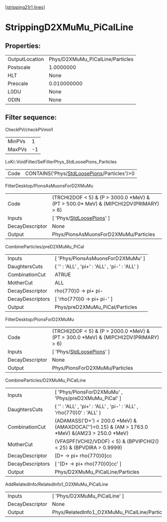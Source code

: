[[stripping21r1 lines]](./stripping21r1-index)

# StrippingD2XMuMu_PiCalLine

## Properties:

|                |                                  |
|----------------|----------------------------------|
| OutputLocation | Phys/D2XMuMu_PiCalLine/Particles |
| Postscale      | 1.0000000                        |
| HLT            | None                             |
| Prescale       | 0.010000000                      |
| L0DU           | None                             |
| ODIN           | None                             |

## Filter sequence:

CheckPV/checkPVmin1

|        |     |
|--------|-----|
| MinPVs | 1   |
| MaxPVs | -1  |

LoKi::VoidFilter/SelFilterPhys_StdLoosePions_Particles

|      |                                                                                              |
|------|----------------------------------------------------------------------------------------------|
| Code | CONTAINS('Phys/[StdLoosePions](./stripping21r1-commonparticles-stdloosepions)/Particles')\>0 |

FilterDesktop/PionsAsMuonsForD2XMuMu

|                 |                                                                                          |
|-----------------|------------------------------------------------------------------------------------------|
| Code            | (TRCHI2DOF \< 5) & (P \> 3000.0 \*MeV) & (PT \> 500.0\* MeV) & (MIPCHI2DV(PRIMARY) \> 6) |
| Inputs          | [ 'Phys/[StdLoosePions](./stripping21r1-commonparticles-stdloosepions)' ]              |
| DecayDescriptor | None                                                                                     |
| Output          | Phys/PionsAsMuonsForD2XMuMu/Particles                                                    |

CombineParticles/preD2XMuMu_PiCal

|                  |                                                |
|------------------|------------------------------------------------|
| Inputs           | [ 'Phys/PionsAsMuonsForD2XMuMu' ]            |
| DaughtersCuts    | { '' : 'ALL' , 'pi+' : 'ALL' , 'pi-' : 'ALL' } |
| CombinationCut   | ATRUE                                          |
| MotherCut        | ALL                                            |
| DecayDescriptor  | rho(770)0 -\> pi+ pi-                          |
| DecayDescriptors | [ 'rho(770)0 -\> pi+ pi-' ]                  |
| Output           | Phys/preD2XMuMu_PiCal/Particles                |

FilterDesktop/PionsForD2XMuMu

|                 |                                                                                          |
|-----------------|------------------------------------------------------------------------------------------|
| Code            | (TRCHI2DOF \< 5) & (P \> 2000.0 \*MeV) & (PT \> 300.0 \*MeV) & (MIPCHI2DV(PRIMARY) \> 6) |
| Inputs          | [ 'Phys/[StdLoosePions](./stripping21r1-commonparticles-stdloosepions)' ]              |
| DecayDescriptor | None                                                                                     |
| Output          | Phys/PionsForD2XMuMu/Particles                                                           |

CombineParticles/D2XMuMu_PiCalLine

|                  |                                                                                                     |
|------------------|-----------------------------------------------------------------------------------------------------|
| Inputs           | [ 'Phys/PionsForD2XMuMu' , 'Phys/preD2XMuMu_PiCal' ]                                              |
| DaughtersCuts    | { '' : 'ALL' , 'pi+' : 'ALL' , 'pi-' : 'ALL' , 'rho(770)0' : 'ALL' }                                |
| CombinationCut   | (ADAMASS('D+') \< 200.0 \*MeV) & (AMAXDOCA('')\<0.15) & (AM \> 1763.0 \*MeV) &(AM23 \> 250.0 \*MeV) |
| MotherCut        | (VFASPF(VCHI2/VDOF) \< 5) & (BPVIPCHI2()\< 25) & (BPVDIRA \> 0.9999)                                |
| DecayDescriptor  | [D+ -\> pi+ rho(770)0]cc                                                                          |
| DecayDescriptors | [ '[D+ -\> pi+ rho(770)0]cc' ]                                                                  |
| Output           | Phys/D2XMuMu_PiCalLine/Particles                                                                    |

AddRelatedInfo/RelatedInfo1_D2XMuMu_PiCalLine

|                 |                                               |
|-----------------|-----------------------------------------------|
| Inputs          | [ 'Phys/D2XMuMu_PiCalLine' ]                |
| DecayDescriptor | None                                          |
| Output          | Phys/RelatedInfo1_D2XMuMu_PiCalLine/Particles |
